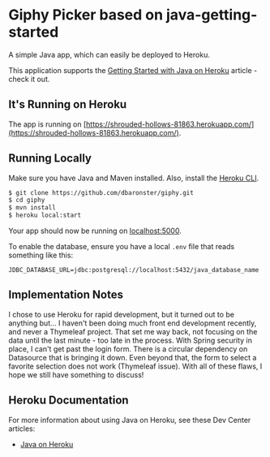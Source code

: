 # Giphy Picker based on java-getting-started

A simple Java app, which can easily be deployed to Heroku.

This application supports the [Getting Started with Java on Heroku](https://devcenter.heroku.com/articles/getting-started-with-java) article - check it out.


## It's Running on Heroku

The app is running on [https://shrouded-hollows-81863.herokuapp.com/](https://shrouded-hollows-81863.herokuapp.com/).


## Running Locally

Make sure you have Java and Maven installed.  Also, install the [Heroku CLI](https://cli.heroku.com/).

```sh
$ git clone https://github.com/dbaronster/giphy.git
$ cd giphy
$ mvn install
$ heroku local:start
```

Your app should now be running on [localhost:5000](http://localhost:5000/).

To enable the database, ensure you have a local `.env` file that reads something like this:

```
JDBC_DATABASE_URL=jdbc:postgresql://localhost:5432/java_database_name
```

## Implementation Notes

I chose to use Heroku for rapid development, but it turned out to be anything but... I haven't been doing much front end development recently, and never a Thymeleaf project. That set me way back, not focusing on the data until the last minute - too late in the process. With Spring security in place, I can't get past the login form. There is a circular dependency on Datasource that is bringing it down. Even beyond that, the form to select a favorite selection does not work (Thymeleaf issue).
With all of these flaws, I hope we still have something to discuss!

## Heroku Documentation

For more information about using Java on Heroku, see these Dev Center articles:

- [Java on Heroku](https://devcenter.heroku.com/categories/java)
